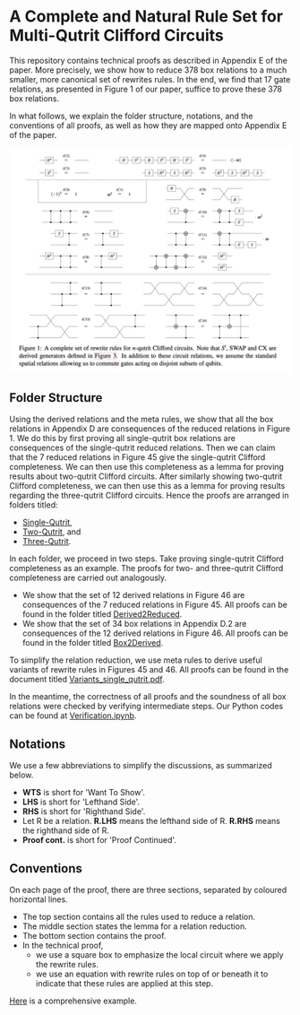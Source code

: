 # A Complete and Natural Rule Set for Multi-Qutrit Clifford Circuits

This repository contains technical proofs as described in Appendix E of the paper. More precisely, we show how to reduce 378 box relations to a much smaller, more canonical set of rewrites rules. In the end, we find that 17 gate relations, as presented in Figure 1 of our paper, suffice to prove these 378 box relations. 

In what follows, we explain the folder structure, notations, and the conventions of all proofs, as well as how they are mapped onto Appendix E of the paper.

![](https://github.com/SarahMMMLi/QutritClifford/blob/main/Figures/Figure1.png)

## Folder Structure
Using the derived relations and the meta rules, we show that all the box relations in Appendix D are consequences of the reduced relations in Figure 1. We do this by first proving all single-qutrit box relations are consequences of the single-qutrit reduced relations. Then we can claim that the 7 reduced relations in Figure 45 give the single-qutrit Clifford completeness. We can then use this completeness as a lemma for proving results about two-qutrit Clifford circuits. After similarly showing two-qutrit Clifford completeness, we can then use this as a lemma for proving results regarding the three-qutrit Clifford circuits. Hence the proofs are arranged in folders titled:

- [Single-Qutrit](https://github.com/SarahMMMLi/QutritClifford/tree/main/Single-Qutrit),
- [Two-Qutrit](https://github.com/SarahMMMLi/QutritClifford/tree/main/Two-Qutrit), and
- [Three-Qutrit](https://github.com/SarahMMMLi/QutritClifford/tree/main/Three-Qutrit).

In each folder, we proceed in two steps. Take proving single-qutrit Clifford completeness as an example. The proofs for two- and three-qutrit Clifford completeness are carried out analogously.

- We show that the set of 12 derived relations in Figure 46 are consequences of the 7 reduced relations in Figure 45. All proofs can be found in the folder titled [Derived2Reduced](https://github.com/SarahMMMLi/QutritClifford/tree/main/Single-Qutrit/Derived2Reduced).
- We show that the set of 34 box relations in Appendix D.2 are consequences of the 12 derived relations in Figure 46. All proofs can be found in the folder titled [Box2Derived](https://github.com/SarahMMMLi/QutritClifford/tree/main/Single-Qutrit/Box2Derived).

To simplify the relation reduction, we use meta rules to derive useful variants of rewrite rules in Figures 45 and 46. All proofs can be found in the document titled [Variants_single_qutrit.pdf](https://github.com/SarahMMMLi/QutritClifford/blob/main/Single-Qutrit/Variants_single_qutrit.pdf).

In the meantime, the correctness of all proofs and the soundness of all box relations were checked by verifying intermediate steps. Our Python codes can be found at [Verification.ipynb](https://github.com/SarahMMMLi/QutritClifford/blob/main/Verification.ipynb).

## Notations
We use a few abbreviations to simplify the discussions, as summarized below.

- **WTS** is short for 'Want To Show'.
- **LHS** is short for 'Lefthand Side'.
- **RHS** is short for 'Righthand Side'.
- Let R be a relation. **R.LHS** means the lefthand side of R. **R.RHS** means the righthand side of R. 
- **Proof cont.** is short for 'Proof Continued'.

## Conventions
On each page of the proof, there are three sections, separated by coloured horizontal lines.

- The top section contains all the rules used to reduce a relation.
- The middle section states the lemma for a relation reduction.
- The bottom section contains the proof.
- In the technical proof,
  - we use a square box to emphasize the local circuit where we apply the rewrite rules.
  - we use an equation with rewrite rules on top of or beneath it to indicate that these rules are applied at this step.
 
[Here](https://github.com/SarahMMMLi/QutritClifford/blob/main/Figures/Example.jpeg) is a comprehensive example.

